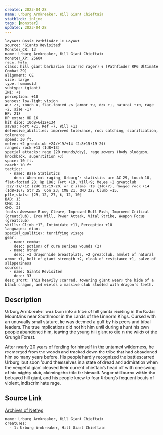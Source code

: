 ```yaml
---
created: 2023-04-28
name: Urburg Armbreaker, Hill Giant Chieftain
statblock: inline
tags: [monster]
updated: 2023-04-28
---
```

```statblock
layout: Basic Pathfinder 1e Layout
source: "Giants Revisited"
Monster_CR: 13
name: Urburg Armbreaker, Hill Giant Chieftain
Monster_XP: 25600
race: Male
class: hill giant barbarian (scarred rager) 6 (Pathfinder RPG Ultimate Combat 29)
alignment: CE
size: Large
type: humanoid
subtype: (giant)
INI: +1
perception: +10
senses: low-light vision
AC: 27, touch 8, flat-footed 26 (armor +9, dex +1, natural +10, rage -2, size -1)
HP: 218
HP_extra: HD 16
hit_dice: 10d8+6d12+134
saves: Fort +21, Ref +7, Will +11
defensive_abilities: improved tolerance, rock catching, scarification, tolerance
speed: 30 ft.
melee: +2 greatclub +24/+19/+14 (2d8+15/19-20)
ranged: rock +13 (1d8+13)
special_attacks: rage (20 rounds/day), rage powers (body bludgeon, knockback, superstition +3)
space: 10 ft.
reach: 10 ft.
tactics:
  - name: Base Statistics
    desc: When not raging, Urburg’s statistics are AC 29, touch 10, flat-footed 28; hp 186; Fort +19, Will+9; Melee +2 greatclub +22/+17/+12 (2d8+12/19-20) or 2 slams +19 (1d6+7); Ranged rock +14 (1d8+10); Str 25, Con 23; CMB 21, CMD 32; Climb +15.
pf1e_stats: [29, 12, 27, 6, 12, 10]
BAB: 13
CMB: 23
CMD: 32
feats: Awesome Blow, Cleave, Improved Bull Rush, Improved Critical (greatclub), Iron Will, Power Attack, Vital Strike, Weapon Focus (greatclub)
skills: Climb +17, Intimidate +11, Perception +10
languages: Giant
special_qualities: terrifying visage
gear:
  - name: combat
    desc: potions of cure serious wounds (2)
  - name: other
    desc: +3 dragonhide breastplate, +2 greatclub, amulet of natural armor +1, belt of giant strength +2, cloak of resistance +1, salve of slipperiness
sources:
  - name: Giants Revisited
    desc: 33
desc_short: This heavily scarred, towering giant wears the hide of a black dragon, and wields a massive club studded with dragon’s teeth.
```
## Description
Urburg Armbreaker was born into a tribe of hill giants residing in the Kodar Mountains near Southmoor in the Lands of the Linnorm Kings. Cursed with an unusually small stature, he was deemed a guff by his peers and tribal leaders. The true implications did not hit him until during a hunt his own people abandoned him, leaving the young hill giant to die in the wilds of the Grungir Forest.

After nearly 20 years of fending for himself in the untamed wilderness, he reemerged from the woods and tracked down the tribe that had abandoned him so many years before. His people hardly recognized the battlescarred Urburg, but soon found themselves in a state of dread and admiration when the vengeful giant cleaved their current chieftain’s head off with one swing of his mighty club, claiming the title for himself. Anger still burns within the betrayed hill giant, and his people know to fear Urburg’s frequent bouts of violent, indiscriminate rage.
## Source Link
[Archives of Nethys](https://aonprd.com/MonsterDisplay.aspx?ItemName=Urburg%20Armbreaker%2C%20Hill%20Giant%20Chieftain)
```encounter-table
name: Urburg Armbreaker, Hill Giant Chieftain
creatures:
  - 1: Urburg Armbreaker, Hill Giant Chieftain
```
